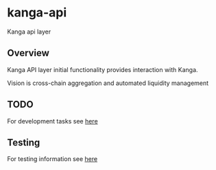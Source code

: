 # kanga-api
Kanga api layer

## Overview

Kanga API layer initial functionality provides interaction with Kanga.

Vision is cross-chain aggregation and automated liquidity management

## TODO

For development tasks see [here](./docs/TODO.md)

## Testing

For testing information see [here](./docs/TESTING.md)
